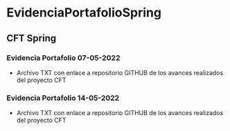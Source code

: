# EvidenciaPortafolioSpring
## CFT Spring

### Evidencia Portafolio 07-05-2022
- Archivo TXT con enlace a repositorio GITHUB de los avances realizados del proyecto CFT
### Evidencia Portafolio 14-05-2022
- Archivo TXT con enlace a repositorio GITHUB de los avances realizados del proyecto CFT
